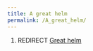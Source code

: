 ```yaml
---
title: A great helm
permalink: /A_great_helm/
---
```


1.  REDIRECT [Great helm](Great_helm "wikilink")